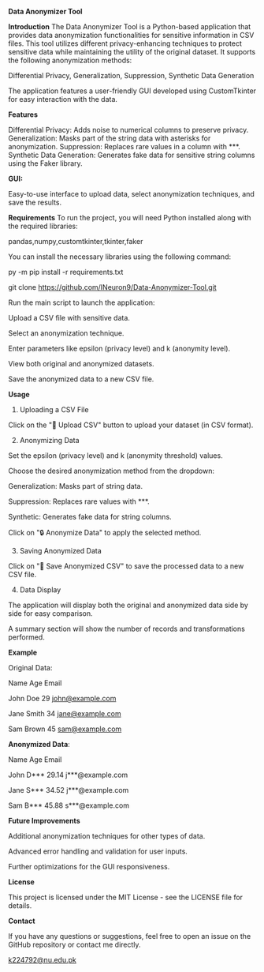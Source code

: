 **Data Anonymizer Tool**


**Introduction**
The Data Anonymizer Tool is a Python-based application that provides data anonymization functionalities for sensitive information in CSV files. This tool utilizes different privacy-enhancing techniques to protect sensitive data while maintaining the utility of the original dataset. It supports the following anonymization methods:

Differential Privacy,
Generalization,
Suppression,
Synthetic Data Generation

The application features a user-friendly GUI developed using CustomTkinter for easy interaction with the data.


**Features**

Differential Privacy: Adds noise to numerical columns to preserve privacy.
Generalization: Masks part of the string data with asterisks for anonymization.
Suppression: Replaces rare values in a column with ***.
Synthetic Data Generation: Generates fake data for sensitive string columns using the Faker library.


**GUI:**

Easy-to-use interface to upload data, select anonymization techniques, and save the results.


**Requirements**
To run the project, you will need Python installed along with the required libraries:

pandas,numpy,customtkinter,tkinter,faker


You can install the necessary libraries using the following command:

py -m pip install -r requirements.txt

git clone https://github.com/INeuron9/Data-Anonymizer-Tool.git



Run the main script to launch the application:

Upload a CSV file with sensitive data.

Select an anonymization technique.

Enter parameters like epsilon (privacy level) and k (anonymity level).

View both original and anonymized datasets.

Save the anonymized data to a new CSV file.


**Usage**

1. Uploading a CSV File

Click on the "📂 Upload CSV" button to upload your dataset (in CSV format).


2. Anonymizing Data

Set the epsilon (privacy level) and k (anonymity threshold) values.

Choose the desired anonymization method from the dropdown:

Generalization: Masks part of string data.

Suppression: Replaces rare values with ***.

Synthetic: Generates fake data for string columns.

Click on "🔒 Anonymize Data" to apply the selected method.


3. Saving Anonymized Data

Click on "💾 Save Anonymized CSV" to save the processed data to a new CSV file.


4. Data Display

The application will display both the original and anonymized data side by side for easy comparison.

A summary section will show the number of records and transformations performed.


**Example**

Original Data:

Name	Age	Email

John Doe	29	john@example.com

Jane Smith	34	jane@example.com

Sam Brown	45	sam@example.com


**Anonymized Data**:

Name	Age	Email

John D***	29.14	j***@example.com

Jane S***	34.52	j***@example.com

Sam B***	45.88	s***@example.com


**Future Improvements**

Additional anonymization techniques for other types of data.

Advanced error handling and validation for user inputs.

Further optimizations for the GUI responsiveness.


**License**

This project is licensed under the MIT License - see the LICENSE file for details.


**Contact**

If you have any questions or suggestions, feel free to open an issue on the GitHub repository or contact me directly.

k224792@nu.edu.pk
